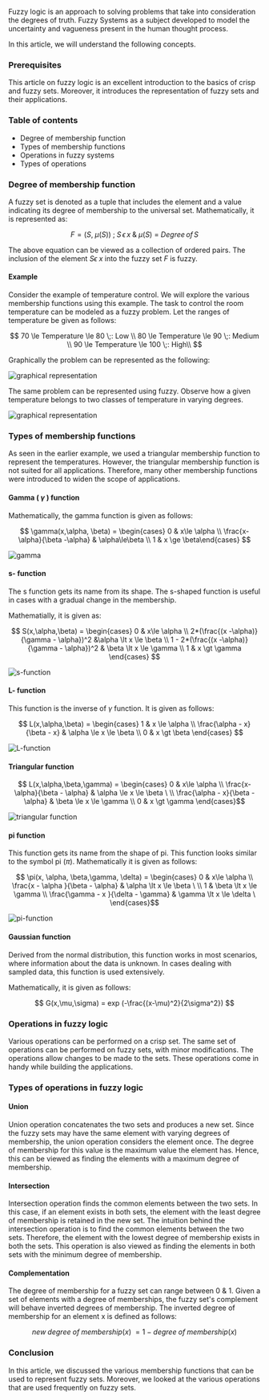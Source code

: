 Fuzzy logic is an approach to solving problems that take into consideration the degrees of truth. Fuzzy Systems as a subject developed to model the uncertainty and vagueness present in the human thought process. 

In this article, we will understand the following concepts.

### Prerequisites

This article on fuzzy logic is an excellent introduction to the basics of crisp and fuzzy sets. Moreover, it introduces the representation of fuzzy sets and their applications. 

### Table of contents

- Degree of membership function
- Types of membership functions
- Operations in fuzzy systems
- Types of operations

### Degree of membership function

A fuzzy set is denoted as a tuple that includes the element and a value indicating its degree of membership to the universal set. Mathematically, it is represented as:

$$ F= (S,\;\mu(S))\; ;\;S\, \epsilon\, x\; \&\; \mu(S)\:=\:Degree\, of\, S $$
 
The above equation can be viewed as a collection of ordered pairs. The inclusion of the element $S \epsilon\; x$ into the fuzzy set $F$ is fuzzy.

#### Example

Consider the example of temperature control. We will explore the various membership functions using this example. The task to control the room temperature can be modeled as a fuzzy problem. Let the ranges of temperature be given as follows:

$$
70 \le Temperature \le 80 \;: Low \\
80 \le Temperature \le 90 \;: Medium \\
90 \le Temperature \le 100 \;: High\\
$$

Graphically the problem can be represented as the following:

![graphical representation](graphical_rep_1.png)

The same problem can be represented using fuzzy. Observe how a given temperature belongs to two classes of temperature in varying degrees. 

![graphical representation](graphical_rep_2.png)

### Types of membership functions

As seen in the earlier example, we used a triangular membership function to represent the temperatures. However, the triangular membership function is not suited for all applications. Therefore, many other membership functions were introduced to widen the scope of applications.

#### Gamma ( $\gamma$ ) function

Mathematically, the gamma function is given as follows:

$$ \gamma(x,\alpha, \beta) = \begin{cases} 0 & x\le \alpha \\
\frac{x-\alpha}{\beta -\alpha} & \alpha\le\beta \\ 1 & x \ge \beta\end{cases}  $$

![gamma](gamma-correct.png)
#### s- function

The s function gets its name from its shape. The s-shaped function is useful in cases with a gradual change in the membership. 

Mathematially, it is given as:

$$ S(x,\alpha,\beta) = \begin{cases}
0 & x\le \alpha \\
2*(\frac{(x -\alpha)}{\gamma - \alpha})^2 &\alpha \lt x \le \beta \\
1 - 2*(\frac{(x -\alpha)}{\gamma - \alpha})^2 & \beta \lt x \le \gamma \\
1 & x \gt \gamma
\end{cases} $$

![s-function](gamma.png)

#### L- function
This function is the inverse of $\gamma$ function. It is given as follows:

$$ L(x,\alpha,\beta) = \begin{cases} 
1 & x \le \alpha \\
\frac{\alpha - x}{\beta - x} & \alpha \le x \le \beta \\ 
0 & x \gt \beta 
\end{cases} $$
 
![L-function](L-function.png)
#### Triangular function

$$ L(x,\alpha,\beta,\gamma) = \begin{cases} 
0 & x\le \alpha \\
\frac{x-\alpha}{\beta - \alpha} & \alpha \le x \le \beta \ \\
\frac{\alpha - x}{\beta - \alpha} & \beta \le x \le \gamma \\
0 & x \gt \gamma
\end{cases}$$

![triangular function](triangular_function.png)

#### pi function

This function gets its name from the shape of pi. This function looks similar to the symbol pi ($\pi$). Mathematically it is given as follows:

$$ \pi(x, \alpha, \beta,\gamma, \delta) = \begin{cases} 
0 & x\le \alpha \\
\frac{x - \alpha }{\beta - \alpha} & \alpha \lt x \le \beta \ \\
1 & \beta \lt x \le \gamma \\
\frac{\gamma - x }{\delta - \gamma} & \gamma \lt x \le \delta \
\end{cases}$$

![pi-function](pi_function.png)

#### Gaussian function

Derived from the normal distribution, this function works in most scenarios, where information about the data is unknown. In cases dealing with sampled data, this function is used extensively.

Mathematically, it is given as follows:

$$ 
G(x,\mu,\sigma) = exp (-\frac{(x-\mu)^2}{2\sigma^2})
$$

### Operations in fuzzy logic

Various operations can be performed on a crisp set. The same set of operations can be performed on fuzzy sets, with minor modifications. The operations allow changes to be made to the sets. These operations come in handy while building the applications. 

### Types of operations in fuzzy logic

#### Union 

Union operation concatenates the two sets and produces a new set. Since the fuzzy sets may have the same element with varying degrees of membership, the union operation considers the element once. The degree of membership for this value is the maximum value the element has. Hence, this can be viewed as finding the elements with a maximum degree of membership.

#### Intersection

Intersection operation finds the common elements between the two sets. In this case, if an element exists in both sets, the element with the least degree of membership is retained in the new set. The intuition behind the intersection operation is to find the common elements between the two sets. Therefore, the element with the lowest degree of membership exists in both the sets. This operation is also viewed as finding the elements in both sets with the minimum degree of membership.

#### Complementation

The degree of membership for a fuzzy set can range between 0 & 1. Given a set of elements with a degree of memberships, the fuzzy set's complement will behave inverted degrees of membership. The inverted degree of membership for an element x is defined as follows:

$$new\; degree\; of\; membership(x)\; = 1\; -\; degree\; of\; membership(x)$$

### Conclusion

In this article, we discussed the various membership functions that can be used to represent fuzzy sets. Moreover, we looked at the various operations that are used frequently on fuzzy sets. 



